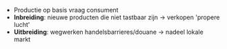 - Productie op basis vraag consument
- **Inbreiding**: nieuwe producten die niet tastbaar zijn
	-> verkopen 'propere lucht'
- **Uitbreiding**: wegwerken handelsbarrieres/douane
	-> nadeel lokale markt